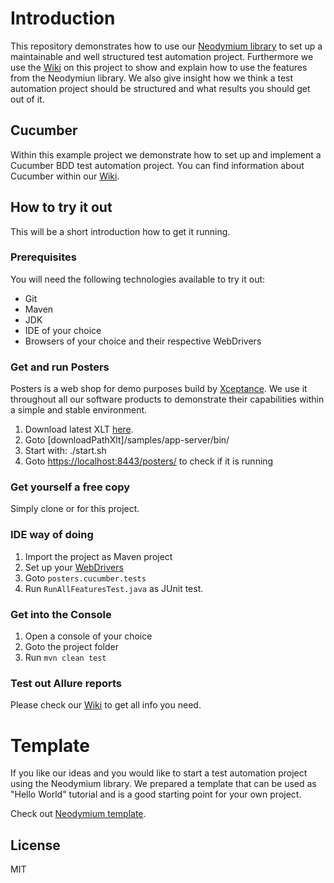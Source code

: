 # Introduction
This repository demonstrates how to use our [Neodymium library](https://github.com/Xceptance/neodymium-library) to set up a maintainable and well structured test automation project. Furthermore we use the [Wiki](https://github.com/Xceptance/neodymium-template/wiki) on this project to show and explain how to use the features from the Neodymiun library. We also give insight how we think a test automation project should be structured and what results you should get out of it.

## Cucumber
Within this example project we demonstrate how to set up and implement a Cucumber BDD test automation project. You can find information about Cucumber within our [Wiki](https://github.com/Xceptance/neodymium-library/wiki/Cucumber).

## How to try it out
This will be a short introduction how to get it running. 

### Prerequisites
You will need the following technologies available to try it out:
* Git
* Maven
* JDK
* IDE of your choice 
* Browsers of your choice and their respective WebDrivers

### Get and run Posters
Posters is a web shop for demo purposes build by [Xceptance](https://www.xceptance.com/en/). We use it throughout all our software products to demonstrate their capabilities within a simple and stable environment. 
1. Download latest XLT [here](https://www.xceptance.com/en/xlt/download.html).
2. Goto [downloadPathXlt]/samples/app-server/bin/
3. Start with: ./start.sh
4. Goto [https://localhost:8443/posters/](https://localhost:8443/posters/) to check if it is running

### Get yourself a free copy
Simply clone or for this project.

### IDE way of doing
1. Import the project as Maven project
2. Set up your [WebDrivers](https://github.com/Xceptance/neodymium-library/wiki/How-to-set-up-a-WebDriver)
3. Goto `posters.cucumber.tests`
4. Run `RunAllFeaturesTest.java` as JUnit test.

### Get into the Console
1. Open a console of your choice
2. Goto the project folder
3. Run `mvn clean test`

### Test out Allure reports
Please check our [Wiki](https://github.com/Xceptance/neodymium-library/wiki/Allure-reports) to get all info you need.

# Template
If you like our ideas and you would like to start a test automation project using the Neodymium library. We prepared a template that can be used as "Hello World" tutorial and is a good starting point for your own project.

Check out [Neodymium template](https://github.com/Xceptance/neodymium-template).

## License
MIT